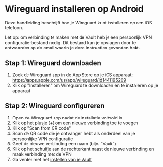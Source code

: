 # Wireguard installeren op Android
Deze handleiding beschrijft hoe je Wireguard kunt installeren op een iOS telefoon.

Let op: om verbinding te maken met de Vault heb je een persoonlijk VPN configuratie-bestand nodig. Dit bestand kan je opvragen door te antwoorden op de email waarin je deze instructies gevonden hebt.

## Stap 1: Wireguard downloaden
1. Zoek de Wireguard app in de App Store op je iOS apparaat: https://apps.apple.com/us/app/wireguard/id1441195209
2. Klik op "Installeren" om Wireguard te downloaden en te installeren op je apparaat

## Stap 2: Wireguard configureren
1. Open de Wireguard app nadat de installatie voltooid is
2. Klik op het plusje (+) om een nieuwe verbinding toe te voegen
3. Klik op "Scan from QR code"
4. Scan de QR code die je ontvangen hebt als onderdeel van je persoonlijke VPN configuratie
5. Geef de nieuwe verbinding een naam (bijv. "Vault")
6. Klik op het schuifje aan de rechterkant naast de nieuwe verbinding en maak verbinding met de VPN
7. Ga verder met het [instellen van je Vault](../README.md)
